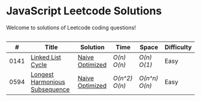 # JavaScript Leetcode Solutions
Welcome to solutions of Leetcode coding questions!

## 
|  #  | Title           |  Solution       |  Time           | Space           | Difficulty    |
|-----|---------------- | --------------- | --------------- | --------------- | ------------- |
0141 | [Linked List Cycle](https://leetcode.com/problems/linked-list-cycle/) | [Naive](./JavaScript/naive/linked-list-cycle.js) [Optimized](./JavaScript/optimized/linked-list-cycle.js) | _O(n)_ _O(n)_ | _O(n)_ _O(1)_ | Easy
0594 | [Longest Harmonious Subsequence](https://leetcode.com/problems/longest-harmonious-subsequence/) | [Naive](./JavaScript/naive/longest-harmonious-subsequence.js) [Optimized](./JavaScript/optimized/longest-harmonious-subsequence.js) | _O(n^2)_ _O(n)_ | _O(n^n)_ _O(n)_ | Easy
